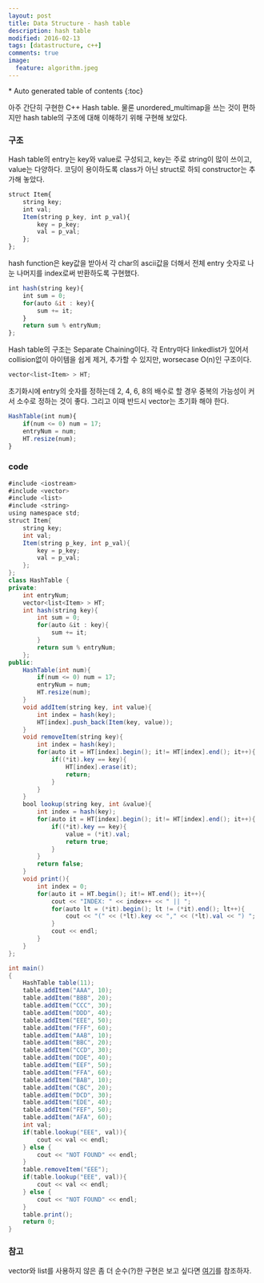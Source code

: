 ```yaml
---
layout: post
title: Data Structure - hash table
description: hash table
modified: 2016-02-13
tags: [datastructure, c++]
comments: true
image:
  feature: algorithm.jpeg
---
```


<section id="table-of-contents" class="toc">
<div id="drawer" markdown="1">
*  Auto generated table of contents
{:toc}
</div>
</section><!-- /#table-of-contents -->


아주 간단히 구현한 C++ Hash table. 물론 unordered_multimap을 쓰는 것이 편하지만 hash table의 구조에 대해 이해하기 위해 구현해 보았다. 

### 구조

Hash table의 entry는 key와 value로 구성되고, key는 주로 string이 많이 쓰이고, value는 다양하다. 코딩이 용이하도록 class가 아닌 struct로 하되 constructor는 추가해 놓았다. 

```javascript
struct Item{
    string key;
    int val;
    Item(string p_key, int p_val){
        key = p_key;
        val = p_val;
    };
};    
```

hash function은 key값을 받아서 각 char의 ascii값을 더해서 전체 entry 숫자로 나눈 나머지를 index로써 반환하도록 구현했다.

```javascript
int hash(string key){
    int sum = 0;
    for(auto &it : key){
        sum += it;
    }
    return sum % entryNum;
};
```
Hash table의 구조는 Separate Chaining이다. 각 Entry마다 linkedlist가 있어서 collision없이 아이템을 쉽게 제거, 추가할 수 있지만, worsecase O(n)인 구조이다.  

```javascript
vector<list<Item> > HT;
```

초기화시에 entry의 숫자를 정하는데 2, 4, 6, 8의 배수로 할 경우 중복의 가능성이 커서 소수로 정하는 것이 좋다. 
그리고 이때 반드시 vector는 초기화 해야 한다. 

```javascript
HashTable(int num){
    if(num <= 0) num = 17;
    entryNum = num;
    HT.resize(num);
}
```

### code

```java
#include <iostream>
#include <vector>
#include <list>
#include <string>
using namespace std;
struct Item{
    string key;
    int val;
    Item(string p_key, int p_val){
        key = p_key;
        val = p_val;
    };
};
class HashTable {
private:
    int entryNum;
    vector<list<Item> > HT;
    int hash(string key){
        int sum = 0;
        for(auto &it : key){
            sum += it;
        }
        return sum % entryNum;
    };
public:
    HashTable(int num){
        if(num <= 0) num = 17;
        entryNum = num;
        HT.resize(num);
    }
    void addItem(string key, int value){
        int index = hash(key);
        HT[index].push_back(Item(key, value));
    }
    void removeItem(string key){
        int index = hash(key);
        for(auto it = HT[index].begin(); it!= HT[index].end(); it++){
            if((*it).key == key){
                HT[index].erase(it);
                return;
            }
        }
    }
    bool lookup(string key, int &value){
        int index = hash(key);
        for(auto it = HT[index].begin(); it!= HT[index].end(); it++){
            if((*it).key == key){
                value = (*it).val;
                return true;
            }
        }
        return false;
    }
    void print(){
        int index = 0;
        for(auto it = HT.begin(); it!= HT.end(); it++){
            cout << "INDEX: " << index++ << " || ";
            for(auto lt = (*it).begin(); lt != (*it).end(); lt++){
                cout << "(" << (*lt).key << "," << (*lt).val << ") ";
            }
            cout << endl;
        }
    }
};

int main()
{
    HashTable table(11);
    table.addItem("AAA", 10);
    table.addItem("BBB", 20);
    table.addItem("CCC", 30);
    table.addItem("DDD", 40);
    table.addItem("EEE", 50);
    table.addItem("FFF", 60);
    table.addItem("AAB", 10);
    table.addItem("BBC", 20);
    table.addItem("CCD", 30);
    table.addItem("DDE", 40);
    table.addItem("EEF", 50);
    table.addItem("FFA", 60);
    table.addItem("BAB", 10);
    table.addItem("CBC", 20);
    table.addItem("DCD", 30);
    table.addItem("EDE", 40);
    table.addItem("FEF", 50);
    table.addItem("AFA", 60);
    int val;
    if(table.lookup("EEE", val)){
        cout << val << endl;
    } else {
        cout << "NOT FOUND" << endl;
    }
    table.removeItem("EEE");
    if(table.lookup("EEE", val)){
        cout << val << endl;
    } else {
        cout << "NOT FOUND" << endl;
    }
    table.print();
    return 0;
}
```

### 참고

vector와 list를 사용하지 않은 좀 더 순수(?)한 구현은 보고 싶다면 [여기](http://pumpkinprogrammer.com/2014/06/21/c-tutorial-intro-to-hash-tables/)를 참조하자. 

